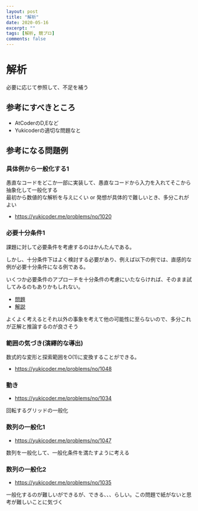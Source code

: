 ```yaml
---
layout: post
title: "解析"
date: 2020-05-16
excerpt: ""
tags: [解析, 競プロ]
comments: false
---
```


# 解析

必要に応じて参照して、不足を補う

## 参考にすべきところ
 - AtCoderのD,Eなど
 - Yukicoderの適切な問題なと



## 参考になる問題例

### 具体例から一般化する1
愚直なコードをどこか一部に実装して、愚直なコードから入力を入れてそこから抽象化して一般化する  
最初から数値的な解析を与えにくい or 発想が具体的で難しいとき、多分これがよい  

 - https://yukicoder.me/problems/no/1020


### 必要十分条件1
 課題に対して必要条件を考慮するのはかんたんである。  
 
 しかし、十分条件下はよく検討する必要があり、例えば以下の例では、直感的な例が必要十分条件になる例である。  
 
 いくつか必要条件のアプローチを十分条件の考慮にいたならければ、そのまま試してみるのもありかもしれない。  

 - [問題](https://atcoder.jp/contests/abc131/tasks/abc131_d)
 - [解説](https://img.atcoder.jp/abc131/editorial.pdf)

 よくよく考えるとそれ以外の事象を考えて他の可能性に至らないので、多分これが正解と推論するのが良さそう


### 範囲の気づき(演繹的な導出)
 数式的な変形と探索範囲をO(1)に変換することができる。  
 - https://yukicoder.me/problems/no/1048


### 動き

 - https://yukicoder.me/problems/no/1034

回転するグリッドの一般化

### 数列の一般化1
 
  - https://yukicoder.me/problems/no/1047

数列を一般化して、一般化条件を満たすように考える

### 数列の一般化2
 
  - https://yukicoder.me/problems/no/1035

一般化するのが難しいができるが、できる、、、らしい。この問題で紙がないと思考が難しいことに気づく

